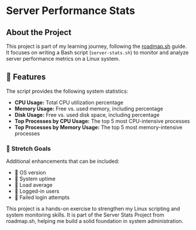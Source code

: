 # Server Performance Stats

## About the Project  
This project is part of my learning journey, following the [roadmap.sh](https://roadmap.sh/projects/server-stats) guide. It focuses on writing a Bash script (`server-stats.sh`) to monitor and analyze server performance metrics on a Linux system.  

## 🚀 Features  
The script provides the following system statistics:  
-  **CPU Usage:** Total CPU utilization percentage  
-  **Memory Usage:** Free vs. used memory, including percentage  
-  **Disk Usage:** Free vs. used disk space, including percentage  
-  **Top Processes by CPU Usage:** The top 5 most CPU-intensive processes  
-  **Top Processes by Memory Usage:** The top 5 most memory-intensive processes  

### 🎯 Stretch Goals  
Additional enhancements that can be included:  
- 🔹 OS version  
- 🔹 System uptime  
- 🔹 Load average  
- 🔹 Logged-in users  
- 🔹 Failed login attempts  

This project is a hands-on exercise to strengthen my Linux scripting and system monitoring skills. It is part of the Server Stats Project from roadmap.sh, helping me build a solid foundation in system administration.
